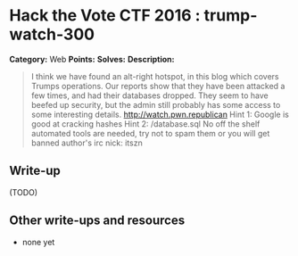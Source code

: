 # Hack the Vote CTF 2016 : trump-watch-300

**Category:** Web
**Points:**
**Solves:**
**Description:**

> I think we have found an alt-right hotspot, in this blog which covers Trumps operations. Our reports show that they have been attacked a few times, and had their databases dropped. They seem to have beefed up security, but the admin still probably has some access to some interesting details.   <http://watch.pwn.republican>    Hint 1: Google is good at cracking hashes  Hint 2: /database.sql  No off the shelf automated tools are needed, try not to spam them or you will get banned    author's irc nick: itszn


## Write-up

(TODO)

## Other write-ups and resources

* none yet
